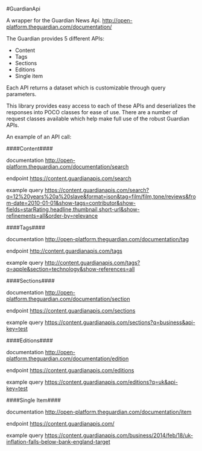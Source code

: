 ﻿#GuardianApi

A wrapper for the Guardian News Api. http://open-platform.theguardian.com/documentation/

The Guardian provides 5 different APIs:

* Content
* Tags
* Sections
* Editions
* Single item

Each API returns a dataset which is customizable through query parameters.

This library provides easy access to each of these APIs and deserializes the responses into POCO classes for ease of use. There are a number of request classes available which help make full use of the robust Guardian APIs.

An example of an API call:


####Content####

documentation http://open-platform.theguardian.com/documentation/search

endpoint https://content.guardianapis.com/search

example query https://content.guardianapis.com/search?q=12%20years%20a%20slave&format=json&tag=film/film,tone/reviews&from-date=2010-01-01&show-tags=contributor&show-fields=starRating,headline,thumbnail,short-url&show-refinements=all&order-by=relevance

####Tags####

documentation http://open-platform.theguardian.com/documentation/tag

endpoint http://content.guardianapis.com/tags

example query http://content.guardianapis.com/tags?q=apple&section=technology&show-references=all

####Sections####

documentation http://open-platform.theguardian.com/documentation/section

endpoint https://content.guardianapis.com/sections

example query https://content.guardianapis.com/sections?q=business&api-key=test

####Editions####

documentation http://open-platform.theguardian.com/documentation/edition

endpoint https://content.guardianapis.com/editions

example query https://content.guardianapis.com/editions?q=uk&api-key=test

####Single Item####

documentation http://open-platform.theguardian.com/documentation/item

endpoint https://content.guardianapis.com/

example query https://content.guardianapis.com/business/2014/feb/18/uk-inflation-falls-below-bank-england-target